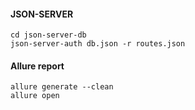 
#### JSON-SERVER
```
cd json-server-db
json-server-auth db.json -r routes.json
```


#### Allure report
```
allure generate --clean
allure open
```
